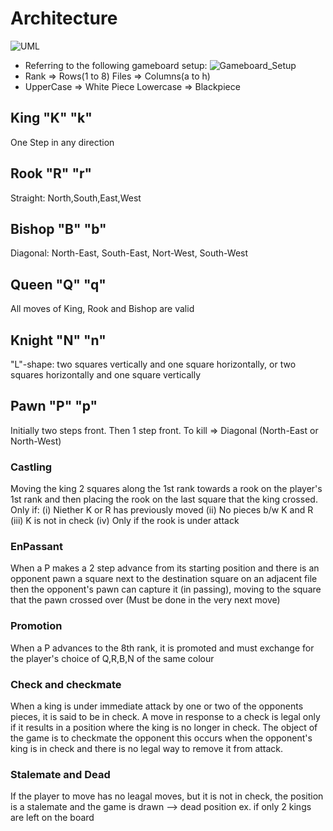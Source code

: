 # Architecture
![UML](https://github.com/nuPURohit/LTTS_MiniProject_StepIn/blob/main/2_Architecture/chess_engine_uml.png)

*  Referring to the following gameboard setup:
![Gameboard_Setup](https://github.com/nuPURohit/LTTS_MiniProject_StepIn/blob/main/6_ImagesAndVideos/Screenshot%202021-04-12%20163251.png)
*  Rank => Rows(1 to 8)  Files => Columns(a to h)
*  UpperCase => White Piece Lowercase => Blackpiece
## King "K" "k" 
One Step in any direction
## Rook "R" "r"
Straight: North,South,East,West
## Bishop "B" "b"
Diagonal: North-East, South-East, Nort-West, South-West
## Queen "Q" "q"
All moves of King, Rook and Bishop are valid
## Knight "N" "n"
"L"-shape: two squares vertically and one square horizontally, or two squares horizontally and one square vertically
## Pawn "P" "p"
Initially two steps front. Then 1 step front. To kill => Diagonal (North-East or North-West)
### Castling
Moving the king 2 squares along the 1st rank towards a rook on the player's 1st rank and then placing the rook on the last square that the king crossed.
Only if: (i) Niether K or R has previously moved 
         (ii) No pieces b/w K and R
         (iii) K is not in check
         (iv) Only if the rook is under attack
### EnPassant
When a P makes a 2 step advance from its starting position and there is an opponent pawn a square next to the destination square on an adjacent file then the opponent's pawn can capture it (in passing), moving to the square that the pawn crossed over (Must be done in the very next move)
### Promotion
When a P advances to the 8th rank, it is promoted and must exchange for the player's choice of Q,R,B,N of the same colour
### Check and checkmate
When a king is under immediate attack by one or two of the opponents pieces, it is said to be in check. A move in response to a check is legal only if it results in a position where the king is no longer in check. The object of the game is to checkmate the opponent this occurs when the opponent's king is in check and there is no legal way to remove it from attack.
### Stalemate and Dead
If the player to move has no leagal moves, but it is not in check, the position is a stalemate and the game is drawn --> dead position ex. if only 2 kings are left on the board

